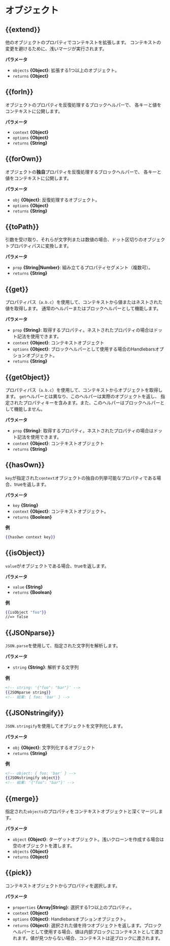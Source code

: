 # オブジェクト

## {{extend}}

他のオブジェクトのプロパティでコンテキストを拡張します。
コンテキストの変更を避けるために、浅いマージが実行されます。

**パラメータ**

* `objects` **{Object}**: 拡張する1つ以上のオブジェクト。
* `returns` **{Object}**

## {{forIn}}

オブジェクトのプロパティを反復処理するブロックヘルパーで、
各キーと値をコンテキストに公開します。

**パラメータ**

* `context` **{Object}**
* `options` **{Object}**
* `returns` **{String}**

## {{forOwn}}

オブジェクトの**独自**プロパティを反復処理するブロックヘルパーで、
各キーと値をコンテキストに公開します。

**パラメータ**

* `obj` **{Object}**: 反復処理するオブジェクト。
* `options` **{Object}**
* `returns` **{String}**

## {{toPath}}

引数を受け取り、それらが文字列または数値の場合、ドット区切りのオブジェクトプロパティパスに変換します。

**パラメータ**

* `prop` **{String|Number}**: 組み立てるプロパティセグメント（複数可）。
* `returns` **{String}**

## {{get}}

プロパティパス（`a.b.c`）を使用して、コンテキストから値またはネストされた値を取得します。
通常のヘルパーまたはブロックヘルパーとして機能します。

**パラメータ**

* `prop` **{String}**: 取得するプロパティ。ネストされたプロパティの場合はドット記法を使用できます。
* `context` **{Object}**: コンテキストオブジェクト
* `options` **{Object}**: ブロックヘルパーとして使用する場合のHandlebarsオプションオブジェクト。
* `returns` **{String}**

## {{getObject}}

プロパティパス（`a.b.c`）を使用して、コンテキストからオブジェクトを取得します。
`get`ヘルパーとは異なり、このヘルパーは実際のオブジェクトを返し、
指定されたプロパティキーを含みます。また、このヘルパーはブロックヘルパーとして機能しません。

**パラメータ**

* `prop` **{String}**: 取得するプロパティ。ネストされたプロパティの場合はドット記法を使用できます。
* `context` **{Object}**: コンテキストオブジェクト
* `returns` **{String}**

## {{hasOwn}}

`key`が指定された`context`オブジェクトの独自の列挙可能なプロパティである場合、trueを返します。

**パラメータ**

* `key` **{String}**
* `context` **{Object}**: コンテキストオブジェクト。
* `returns` **{Boolean}**

**例**

```handlebars
{{hasOwn context key}}
```

## {{isObject}}

`value`がオブジェクトである場合、trueを返します。

**パラメータ**

* `value` **{String}**
* `returns` **{Boolean}**

**例**

```handlebars
{{isObject "foo"}}
//=> false
```

## {{JSONparse}}

`JSON.parse`を使用して、指定された文字列を解析します。

**パラメータ**

* `string` **{String}**: 解析する文字列

**例**

```handlebars
<!-- string: '{"foo": "bar"}' -->
{{JSONparse string}}
<!-- 結果: { foo: 'bar' } -->
```

## {{JSONstringify}}

`JSON.stringify`を使用してオブジェクトを文字列化します。

**パラメータ**

* `obj` **{Object}**: 文字列化するオブジェクト
* `returns` **{String}**

**例**

```handlebars
<!-- object: { foo: 'bar' } -->
{{JSONstringify object}}
<!-- 結果: '{"foo": "bar"}' -->
```

## {{merge}}

指定された`objects`のプロパティをコンテキストオブジェクトと深くマージします。

**パラメータ**

* `object` **{Object}**: ターゲットオブジェクト。浅いクローンを作成する場合は空のオブジェクトを渡します。
* `objects` **{Object}**
* `returns` **{Object}**

## {{pick}}

コンテキストオブジェクトからプロパティを選択します。

**パラメータ**

* `properties` **{Array|String}**: 選択する1つ以上のプロパティ。
* `context` **{Object}**
* `options` **{Object}**: Handlebarsオプションオブジェクト。
* `returns` **{Object}**: 選択された値を持つオブジェクトを返します。ブロックヘルパーとして使用する場合、値は内部ブロックにコンテキストとして渡されます。値が見つからない場合、コンテキストは逆ブロックに渡されます。